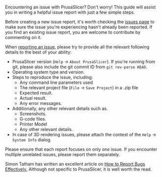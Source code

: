 Encountering an issue with PrusaSlicer? Don't worry! This guide will assist you in writing a helpful issue report with just a few simple steps.

Before creating a new issue report, it's worth checking the [issues page](https://github.com/prusa3d/PrusaSlicer/issues) to make sure the issue you're experiencing hasn't already been reported. If you find an existing issue report, you are welcome to contribute by commenting on it.

When [reporting an issue](https://github.com/prusa3d/PrusaSlicer/issues/new), please try to provide all the relevant following details to the best of your ability:

   * PrusaSlicer version (`Help` -> `About PrusaSlicer`). If you're running from git, please also include the git commit ID from `git rev-parse HEAD`.
   * Operating system type and version.
   * Steps to reproduce the issue, including:
       * Any command line parameters used
       * The relevant project file (`File` -> `Save Project`) in a .zip file
       * Expected result.
       * Actual result.
       * Any error messages.
   * Additionally, any other relevant details such as.
       * Screenshots.
       * G-code files.
       * Printer Model
       * Any other relevant details.
   * In case of 3D rendering issues, please attach the contest of the `Help` -> `System Info` dialog.

Please ensure that each report focuses on only *one* issue. If you encounter multiple unrelated issues, please report them separately.

Simon Tatham has written an excellent article on [How to Report Bugs Effectively.](http://www.chiark.greenend.org.uk/~sgtatham/bugs.html) Although not specific to PrusaSlicer, it is well worth the read.
